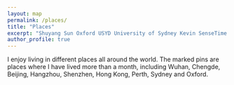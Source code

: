 ```yaml
---
layout: map
permalink: /places/
title: "Places"
excerpt: "Shuyang Sun Oxford USYD University of Sydney Kevin SenseTime kevinssy"
author_profile: true
---
```


I enjoy living in different places all around the world. The marked pins are places where I have lived more than a month, including Wuhan, Chengde, Beijing, Hangzhou, Shenzhen, Hong Kong, Perth, Sydney and Oxford.